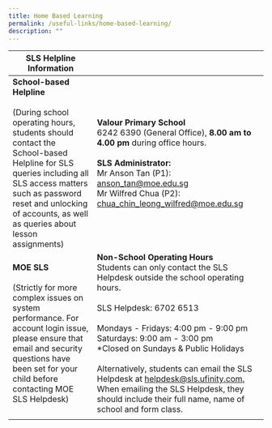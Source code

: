 ```yaml
---
title: Home Based Learning
permalink: /useful-links/home-based-learning/
description: ""
---
```

| SLS Helpline Information |  |
|---|---|
| **School-based Helpline**<br><br> (During school operating hours, students should contact the School-based Helpline for SLS queries including all SLS access matters such as password reset and unlocking of accounts, as well as queries about lesson assignments) | **Valour Primary School** <br> 6242 6390 (General Office), **8.00 am to 4.00 pm** during office hours.<br> <br>**SLS Administrator:**<br>Mr Anson Tan (P1): [anson\_tan@moe.edu.sg](mailto:anson_tan@moe.edu.sg)<br>Mr Wilfred Chua (P2): [chua\_chin\_leong\_wilfred@moe.edu.sg](mailto:chua_chin_leong_wilfred@moe.edu.sg) |
| **MOE SLS** <br><br>(Strictly for more complex issues on system performance. For account login issue, please ensure that email and security questions have been set for your child before contacting MOE SLS Helpdesk) | **Non-School Operating Hours**<br>Students can only contact the SLS Helpdesk outside the school operating hours.<br><br> SLS Helpdesk: 6702 6513<br><br> Mondays - Fridays: 4:00 pm - 9:00 pm<br>Saturdays: 9:00 am - 3:00 pm<br>*Closed on Sundays & Public Holidays <br><br> Alternatively, students can email the SLS Helpdesk at [helpdesk@sls.ufinity.com.](mailto:helpdesk@sls.ufinity.com) When emailing the SLS Helpdesk, they should include their full name, name of school and form class. |
| | |